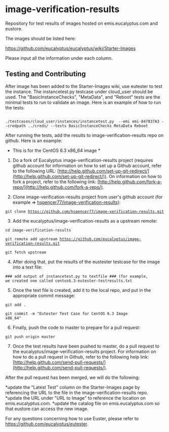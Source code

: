 image-verification-results
==========================

Repository for test results of images hosted on emis.eucalyptus.com and eustore.

The images should be listed here:

https://github.com/eucalyptus/eucalyptus/wiki/Starter-Images

Please input all the information under each column.  

## Testing and Contributing

After image has been added to the Starter-Images wiki, use eutester to test the instance.  The instancetest.py testcase under cloud_user should be used.  The "BasicInstanceChecks", "MetaData", and "Reboot" tests are the minimal tests to run to validate an image.  Here is an example of how to run the tests:

<code>
./testcases/cloud_user/instances/instancetest.py  --emi emi-847837A3 --credpath ../creds/ --tests BasicInstanceChecks MetaData Reboot
</code>

After running the tests, add the results to image-verification-results repo on github.  Here is an example:

* This is for the CentOS 6.3 x86_64 image *

1.  Do a fork of Eucalyptus image-verification-results project (requires github account for information on how to set up a Github account, refer to the following URL: [http://help.github.com/set-up-git-redirect/](http://help.github.com/set-up-git-redirect/)).  On information on how to fork a project, refer to the following link: [http://help.github.com/fork-a-repo/](http://help.github.com/fork-a-repo/).

2.  Clone image-verification-results project from user's github account (for example =>  [hspencer77/image-verification-results](https://github.com/hspencer77/image-verification-results)):

  <code>git clone https://github.com/hspencer77/image-verification-results.git</code>

3. Add the eucalyptus/image-verification-results as a upstream remote:

  <code>cd image-verification-results</code>
  
  <code>git remote add upstream https://github.com/eucalyptus/image-verification-results.git</code>
  
  <code>git fetch upstream</code>

4. After doing that, put the results of the eustester testcase for the image into a text file:

  <code>### add output of instancetest.py to textfile ### (for example, we created one called centos6.3-eutester-testresults.txt</code>

5. Once the text file is created, add it to the local repo, and put in the appropriate commit message:
  
  <code>git add .</code>
  
  <code>git commit -m "Eutester Test Case for CentOS 6.3 Image x86_64"</code>

6. Finally, push the code to master to prepare for a pull request:
  
  <code>git push origin master</code>

7. Once the test results have been pushed to master, do a pull request to the eucalyptus/image-verification-results project.  For information on how to do a pull request in Github, refer to the following help link: [http://help.github.com/send-pull-requests/](http://help.github.com/send-pull-requests/).

After the pull request has been merged, we will do the following:

  *update the "Latest Test" column on the Starter-Images page by referencing the URL to the file in the image-verification-results repo.
  *update the URL under "URL to Image" to reference the location on emis.eucalyptus.com.
  *update the catalog file on emis.eucalyptus.com so that eustore can access the new image.

For any questions concerning how to use Euster, please refer to https://github.com/eucalyptus/eutester.



